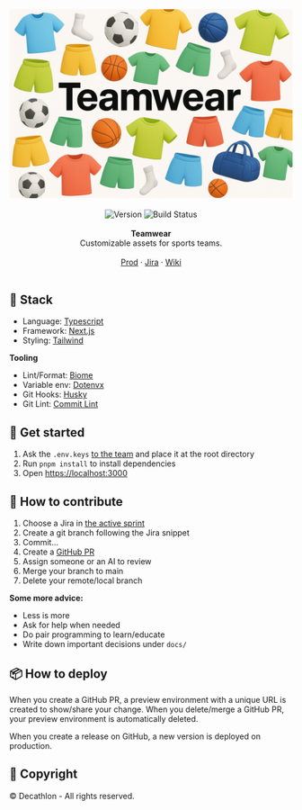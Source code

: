 <div align="center">
    <a href="https://decathlon.fr/">
        <img alt="Teamwear" src="assets/banner.png" style="max-height: 500px" />
    </a>
</div>

<br />

<div align="center">
    <img src="https://img.shields.io/npm/v/ai-invoice-extractor" alt="Version" />
    <img src="https://img.shields.io/github/actions/workflow/status/wellapp-ai/well/ai-invoice-extractor-ci" alt="Build Status">
</a>
</div>

<br />

<div align="center"><strong>Teamwear</strong></div>
<div align="center"> Customizable assets for sports teams.</div>

<br />

<div align="center">
<a href="https://">Prod</a> 
<span> · </span>
<a href="https://">Jira</a>
<span> · </span>
<a href="https://">Wiki</a>
</div>

<br />

## 🍰 Stack

- Language: [Typescript](https://www.typescriptlang.org/docs/)
- Framework: [Next.js](https://nextjs.org/docs)
- Styling: [Tailwind](https://tailwindcss.com/docs/styling-with-utility-classes)

**Tooling**
- Lint/Format: [Biome](https://biomejs.dev/formatter/)
- Variable env: [Dotenvx](https://dotenvx.com/)
- Git Hooks: [Husky](https://typicode.github.io/husky/how-to.html)
- Git Lint: [Commit Lint](https://commitlint.js.org/guides/getting-started.html)

## 🚀 Get started

1. Ask the `.env.keys` [to the team](https://mail.google.com/mail/u/0/#chat/space/AAQACPYdmps) and place it at the root directory
2. Run `pnpm install` to install dependencies
3. Open [https://localhost:3000](https://localhost:3000)

## 🤝 How to contribute

1. Choose a Jira in [the active sprint](https://decathlon.atlassian.net/jira/software/c/projects/ODVC/boards/5582)
2. Create a git branch following the Jira snippet
3. Commit...
4. Create a [GitHub PR](https://github.com/dktunited/teamwear/pulls)
5. Assign someone or an AI to review
6. Merge your branch to main
7. Delete your remote/local branch

**Some more advice:**
- Less is more
- Ask for help when needed
- Do pair programming to learn/educate
- Write down important decisions under `docs/`

## 📦 How to deploy

When you create a GitHub PR, a preview environment with a unique URL is created to show/share your change. When you delete/merge a GitHub PR, your preview environment is automatically deleted.

When you create a release on GitHub, a new version is deployed on production. 

## 📝 Copyright

© Decathlon - All rights reserved.